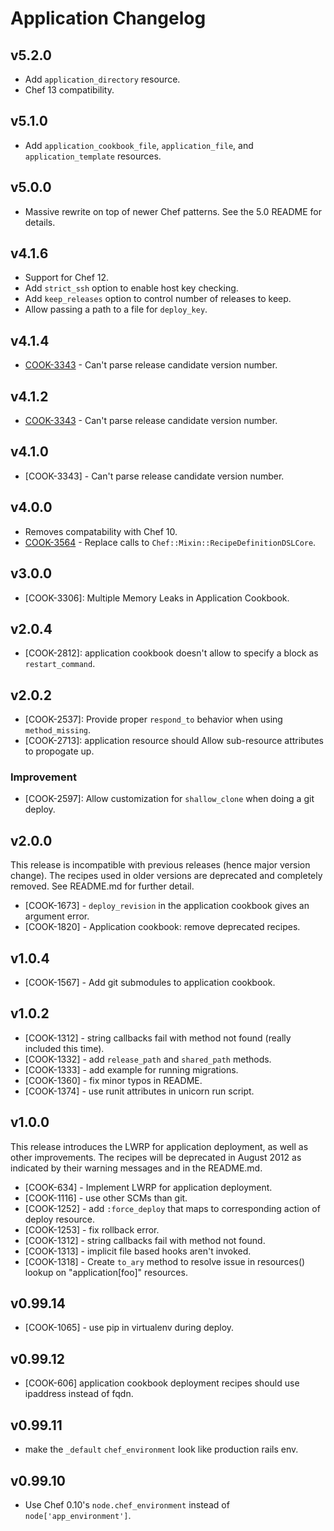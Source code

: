 # Application Changelog

## v5.2.0

* Add `application_directory` resource.
* Chef 13 compatibility.

## v5.1.0

* Add `application_cookbook_file`, `application_file`, and `application_template` resources.

## v5.0.0

* Massive rewrite on top of newer Chef patterns. See the 5.0 README for details.

## v4.1.6

* Support for Chef 12.
* Add `strict_ssh` option to enable host key checking.
* Add `keep_releases` option to control number of releases to keep.
* Allow passing a path to a file for `deploy_key`.

## v4.1.4

* [COOK-3343](https://tickets.opscode.com/browse/COOK-3343) - Can't parse release candidate version number.

## v4.1.2

* [COOK-3343](https://tickets.opscode.com/browse/COOK-3343) - Can't parse release candidate version number.

## v4.1.0

* [COOK-3343] - Can't parse release candidate version number.

## v4.0.0

* Removes compatability with Chef 10.
* [COOK-3564](https://tickets.opscode.com/browse/COOK-3564) - Replace calls to `Chef::Mixin::RecipeDefinitionDSLCore`.

## v3.0.0

* [COOK-3306]: Multiple Memory Leaks in Application Cookbook.

## v2.0.4

* [COOK-2812]: application cookbook doesn't allow to specify a block as `restart_command`.

## v2.0.2

* [COOK-2537]: Provide proper `respond_to` behavior when using `method_missing`.
* [COOK-2713]: application resource should Allow sub-resource attributes to propogate up.

### Improvement
* [COOK-2597]: Allow customization for `shallow_clone` when doing a git deploy.

## v2.0.0

This release is incompatible with previous releases (hence major version change). The recipes used in older versions are deprecated and completely removed. See README.md for further detail.

* [COOK-1673] - `deploy_revision` in the application cookbook gives an argument error.
* [COOK-1820] - Application cookbook: remove deprecated recipes.

## v1.0.4

* [COOK-1567] - Add git submodules to application cookbook.

## v1.0.2

* [COOK-1312] - string callbacks fail with method not found (really included this time).
* [COOK-1332] - add `release_path` and `shared_path` methods.
* [COOK-1333] - add example for running migrations.
* [COOK-1360] - fix minor typos in README.
* [COOK-1374] - use runit attributes in unicorn run script.

## v1.0.0

This release introduces the LWRP for application deployment, as well as other improvements. The recipes will be deprecated in August 2012 as indicated by their warning messages and in the README.md.

* [COOK-634] - Implement LWRP for application deployment.
* [COOK-1116] - use other SCMs than git.
* [COOK-1252] - add `:force_deploy` that maps to corresponding action of deploy resource.
* [COOK-1253] - fix rollback error.
* [COOK-1312] - string callbacks fail with method not found.
* [COOK-1313] - implicit file based hooks aren't invoked.
* [COOK-1318] - Create `to_ary` method to resolve issue in resources() lookup on "application[foo]" resources.

## v0.99.14

* [COOK-1065] - use pip in virtualenv during deploy.

## v0.99.12

* [COOK-606] application cookbook deployment recipes should use ipaddress instead of fqdn.

## v0.99.11

* make the `_default` `chef_environment` look like production rails env.

## v0.99.10

* Use Chef 0.10's `node.chef_environment` instead of `node['app_environment']`.
